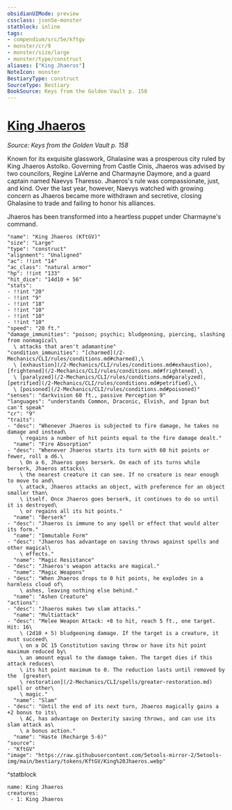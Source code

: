 ```yaml
---
obsidianUIMode: preview
cssclass: json5e-monster
statblock: inline
tags:
- compendium/src/5e/kftgv
- monster/cr/9
- monster/size/large
- monster/type/construct
aliases: ["King Jhaeros"]
NoteIcon: monster
BestiaryType: construct
SourceType: Bestiary
BookSource: Keys from the Golden Vault p. 158
---
```

# [King Jhaeros](2-Mechanics\CLI\bestiary\npc/king-jhaeros-kftgv.md)
*Source: Keys from the Golden Vault p. 158*  

Known for its exquisite glasswork, Ghalasine was a prosperous city ruled by King Jhaeros Astolko. Governing from Castle Cinis, Jhaeros was advised by two councilors, Regine LaVerne and Charmayne Daymore, and a guard captain named Naevys Tharesso. Jhaeros's rule was compassionate, just, and kind. Over the last year, however, Naevys watched with growing concern as Jhaeros became more withdrawn and secretive, closing Ghalasine to trade and failing to honor his alliances.

Jhaeros has been transformed into a heartless puppet under Charmayne's command.

```statblock
"name": "King Jhaeros (KftGV)"
"size": "Large"
"type": "construct"
"alignment": "Unaligned"
"ac": !!int "14"
"ac_class": "natural armor"
"hp": !!int "133"
"hit_dice": "14d10 + 56"
"stats":
- !!int "20"
- !!int "9"
- !!int "18"
- !!int "10"
- !!int "10"
- !!int "10"
"speed": "20 ft."
"damage_immunities": "poison; psychic; bludgeoning, piercing, slashing from nonmagical\
  \ attacks that aren't adamantine"
"condition_immunities": "[charmed](/2-Mechanics/CLI/rules/conditions.md#charmed),\
  \ [exhaustion](/2-Mechanics/CLI/rules/conditions.md#exhaustion), [frightened](/2-Mechanics/CLI/rules/conditions.md#frightened),\
  \ [paralyzed](/2-Mechanics/CLI/rules/conditions.md#paralyzed), [petrified](/2-Mechanics/CLI/rules/conditions.md#petrified),\
  \ [poisoned](/2-Mechanics/CLI/rules/conditions.md#poisoned)"
"senses": "darkvision 60 ft., passive Perception 9"
"languages": "understands Common, Draconic, Elvish, and Ignan but can't speak"
"cr": "9"
"traits":
- "desc": "Whenever Jhaeros is subjected to fire damage, he takes no damage and instead\
    \ regains a number of hit points equal to the fire damage dealt."
  "name": "Fire Absorption"
- "desc": "Whenever Jhaeros starts its turn with 60 hit points or fewer, roll a d6.\
    \ On a 6, Jhaeros goes berserk. On each of its turns while berserk, Jhaeros attacks\
    \ the nearest creature it can see. If no creature is near enough to move to and\
    \ attack, Jhaeros attacks an object, with preference for an object smaller than\
    \ itself. Once Jhaeros goes berserk, it continues to do so until it is destroyed\
    \ or regains all its hit points."
  "name": "Berserk"
- "desc": "Jhaeros is immune to any spell or effect that would alter its form."
  "name": "Immutable Form"
- "desc": "Jhaeros has advantage on saving throws against spells and other magical\
    \ effects."
  "name": "Magic Resistance"
- "desc": "Jhaeros's weapon attacks are magical."
  "name": "Magic Weapons"
- "desc": "When Jhaeros drops to 0 hit points, he explodes in a harmless cloud of\
    \ ashes, leaving nothing else behind."
  "name": "Ashen Creature"
"actions":
- "desc": "Jhaeros makes two slam attacks."
  "name": "Multiattack"
- "desc": "Melee Weapon Attack: +8 to hit, reach 5 ft., one target. Hit: 16\
    \ (2d10 + 5) bludgeoning damage. If the target is a creature, it must succeed\
    \ on a DC 15 Constitution saving throw or have its hit point maximum reduced by\
    \ an amount equal to the damage taken. The target dies if this attack reduces\
    \ its hit point maximum to 0. The reduction lasts until removed by the  [greater\
    \ restoration](/2-Mechanics/CLI/spells/greater-restoration.md) spell or other\
    \ magic."
  "name": "Slam"
- "desc": "Until the end of its next turn, Jhaeros magically gains a +2 bonus to its\
    \ AC, has advantage on Dexterity saving throws, and can use its slam attack as\
    \ a bonus action."
  "name": "Haste (Recharge 5-6)"
"source":
- "KftGV"
"image": "https://raw.githubusercontent.com/5etools-mirror-2/5etools-img/main/bestiary/tokens/KftGV/King%20Jhaeros.webp"
```
^statblock

```encounter-table
name: King Jhaeros
creatures:
 - 1: King Jhaeros
```